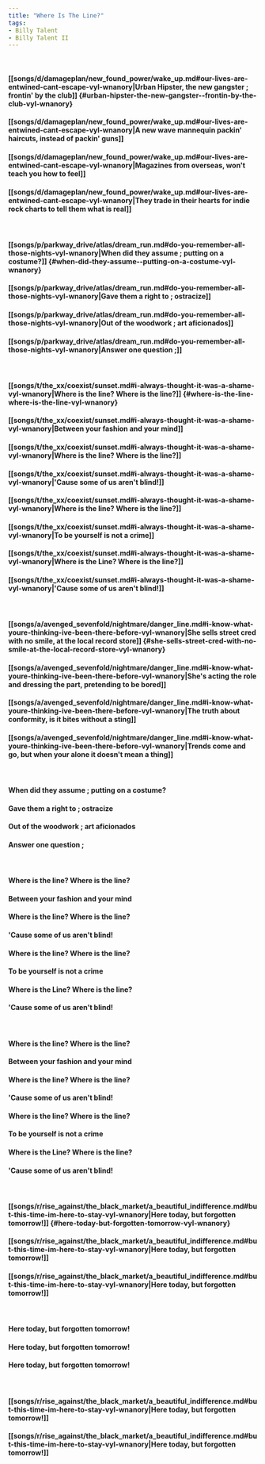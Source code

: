 ```yaml
---
title: "Where Is The Line?"
tags:
- Billy Talent
- Billy Talent II
---
```

&nbsp;
#### [[songs/d/damageplan/new_found_power/wake_up.md#our-lives-are-entwined-cant-escape-vyl-wnanory|Urban Hipster, the new gangster ; frontin' by the club]] {#urban-hipster-the-new-gangster--frontin-by-the-club-vyl-wnanory}
#### [[songs/d/damageplan/new_found_power/wake_up.md#our-lives-are-entwined-cant-escape-vyl-wnanory|A new wave mannequin packin' haircuts, instead of packin' guns]]
#### [[songs/d/damageplan/new_found_power/wake_up.md#our-lives-are-entwined-cant-escape-vyl-wnanory|Magazines from overseas, won't teach you how to feel]]
#### [[songs/d/damageplan/new_found_power/wake_up.md#our-lives-are-entwined-cant-escape-vyl-wnanory|They trade in their hearts for indie rock charts to tell them what is real]]
&nbsp;
#### [[songs/p/parkway_drive/atlas/dream_run.md#do-you-remember-all-those-nights-vyl-wnanory|When did they assume ; putting on a costume?]] {#when-did-they-assume--putting-on-a-costume-vyl-wnanory}
#### [[songs/p/parkway_drive/atlas/dream_run.md#do-you-remember-all-those-nights-vyl-wnanory|Gave them a right to ; ostracize]]
#### [[songs/p/parkway_drive/atlas/dream_run.md#do-you-remember-all-those-nights-vyl-wnanory|Out of the woodwork ; art aficionados]]
#### [[songs/p/parkway_drive/atlas/dream_run.md#do-you-remember-all-those-nights-vyl-wnanory|Answer one question ;]]
&nbsp;
#### [[songs/t/the_xx/coexist/sunset.md#i-always-thought-it-was-a-shame-vyl-wnanory|Where is the line? Where is the line?]] {#where-is-the-line-where-is-the-line-vyl-wnanory}
#### [[songs/t/the_xx/coexist/sunset.md#i-always-thought-it-was-a-shame-vyl-wnanory|Between your fashion and your mind]]
#### [[songs/t/the_xx/coexist/sunset.md#i-always-thought-it-was-a-shame-vyl-wnanory|Where is the line? Where is the line?]]
#### [[songs/t/the_xx/coexist/sunset.md#i-always-thought-it-was-a-shame-vyl-wnanory|'Cause some of us aren't blind!]]
#### [[songs/t/the_xx/coexist/sunset.md#i-always-thought-it-was-a-shame-vyl-wnanory|Where is the line? Where is the line?]]
#### [[songs/t/the_xx/coexist/sunset.md#i-always-thought-it-was-a-shame-vyl-wnanory|To be yourself is not a crime]]
#### [[songs/t/the_xx/coexist/sunset.md#i-always-thought-it-was-a-shame-vyl-wnanory|Where is the Line? Where is the line?]]
#### [[songs/t/the_xx/coexist/sunset.md#i-always-thought-it-was-a-shame-vyl-wnanory|'Cause some of us aren't blind!]]
&nbsp;
#### [[songs/a/avenged_sevenfold/nightmare/danger_line.md#i-know-what-youre-thinking-ive-been-there-before-vyl-wnanory|She sells street cred with no smile, at the local record store]] {#she-sells-street-cred-with-no-smile-at-the-local-record-store-vyl-wnanory}
#### [[songs/a/avenged_sevenfold/nightmare/danger_line.md#i-know-what-youre-thinking-ive-been-there-before-vyl-wnanory|She's acting the role and dressing the part, pretending to be bored]]
#### [[songs/a/avenged_sevenfold/nightmare/danger_line.md#i-know-what-youre-thinking-ive-been-there-before-vyl-wnanory|The truth about conformity, is it bites without a sting]]
#### [[songs/a/avenged_sevenfold/nightmare/danger_line.md#i-know-what-youre-thinking-ive-been-there-before-vyl-wnanory|Trends come and go, but when your alone it doesn't mean a thing]]
&nbsp;
#### When did they assume ; putting on a costume?
#### Gave them a right to ; ostracize
#### Out of the woodwork ; art aficionados
#### Answer one question ;
&nbsp;
#### Where is the line? Where is the line?
#### Between your fashion and your mind
#### Where is the line? Where is the line?
#### 'Cause some of us aren't blind!
#### Where is the line? Where is the line?
#### To be yourself is not a crime
#### Where is the Line? Where is the line?
#### 'Cause some of us aren't blind!
&nbsp;
#### Where is the line? Where is the line?
#### Between your fashion and your mind
#### Where is the line? Where is the line?
#### 'Cause some of us aren't blind!
#### Where is the line? Where is the line?
#### To be yourself is not a crime
#### Where is the Line? Where is the line?
#### 'Cause some of us aren't blind!
&nbsp;
#### [[songs/r/rise_against/the_black_market/a_beautiful_indifference.md#but-this-time-im-here-to-stay-vyl-wnanory|Here today, but forgotten tomorrow!]] {#here-today-but-forgotten-tomorrow-vyl-wnanory}
#### [[songs/r/rise_against/the_black_market/a_beautiful_indifference.md#but-this-time-im-here-to-stay-vyl-wnanory|Here today, but forgotten tomorrow!]]
#### [[songs/r/rise_against/the_black_market/a_beautiful_indifference.md#but-this-time-im-here-to-stay-vyl-wnanory|Here today, but forgotten tomorrow!]]
&nbsp;
#### Here today, but forgotten tomorrow!
#### Here today, but forgotten tomorrow!
#### Here today, but forgotten tomorrow!
&nbsp;
#### [[songs/r/rise_against/the_black_market/a_beautiful_indifference.md#but-this-time-im-here-to-stay-vyl-wnanory|Here today, but forgotten tomorrow!]]
#### [[songs/r/rise_against/the_black_market/a_beautiful_indifference.md#but-this-time-im-here-to-stay-vyl-wnanory|Here today, but forgotten tomorrow!]]
